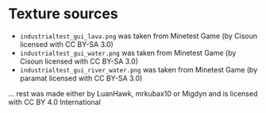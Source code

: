 # Texture sources
- `industrialtest_gui_lava.png` was taken from Minetest Game (by Cisoun licensed with CC BY-SA 3.0)
- `industrialtest_gui_water.png` was taken from Minetest Game (by Cisoun licensed with CC BY-SA 3.0)
- `industrialtest_gui_river_water.png` was taken from Minetest Game (by paramat licensed with CC BY-SA 3.0)

... rest was made either by LuanHawk, mrkubax10 or Migdyn and is licensed with CC BY 4.0 International